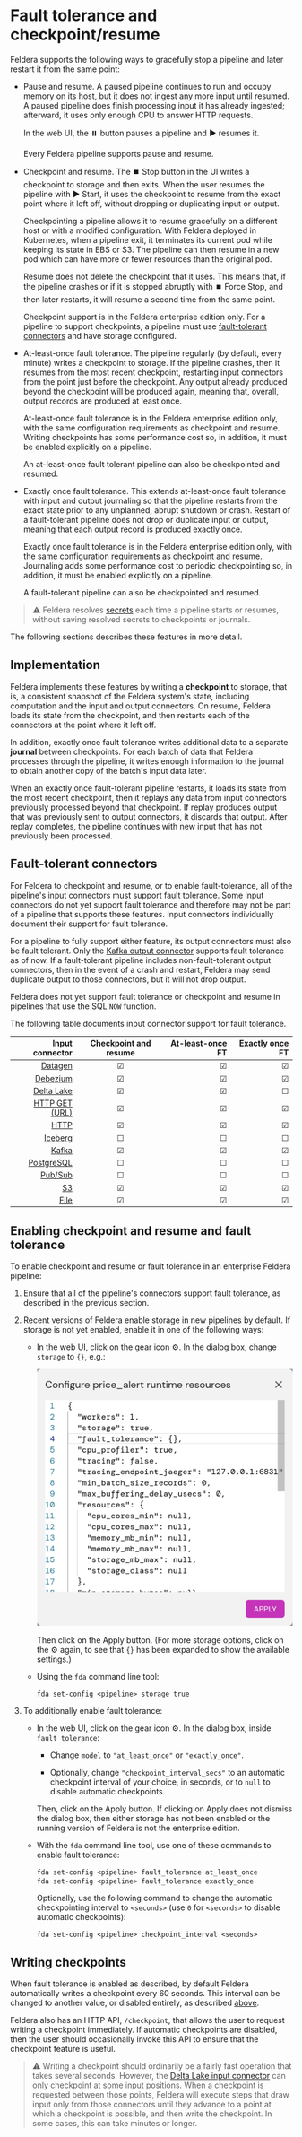 # Fault tolerance and checkpoint/resume

Feldera supports the following ways to gracefully stop a pipeline and
later restart it from the same point:

* Pause and resume.  A paused pipeline continues to run and occupy
  memory on its host, but it does not ingest any more input until
  resumed.  A paused pipeline does finish processing input it has
  already ingested; afterward, it uses only enough CPU to answer HTTP
  requests.

  In the web UI, the ⏸️ button pauses a pipeline and ▶️ resumes it.

  Every Feldera pipeline supports pause and resume.

* Checkpoint and resume.  The ⏹️ Stop button in the UI writes a
  checkpoint to storage and then exits.  When the user resumes the
  pipeline with ▶️ Start, it uses the checkpoint to resume from the
  exact point where it left off, without dropping or duplicating input
  or output.

  Checkpointing a pipeline allows it to resume gracefully on a
  different host or with a modified configuration.  With Feldera
  deployed in Kubernetes, when a pipeline exit, it terminates its
  current pod while keeping its state in EBS or S3.  The pipeline can
  then resume in a new pod which can have more or fewer resources than
  the original pod.

  Resume does not delete the checkpoint that it uses.  This means
  that, if the pipeline crashes or if it is stopped abruptly with ⏹️
  Force Stop, and then later restarts, it will resume a second time
  from the same point.

  Checkpoint support is in the Feldera enterprise edition only.  For a
  pipeline to support checkpoints, a pipeline must use [fault-tolerant
  connectors](#fault-tolerant-connectors) and have storage configured.

* At-least-once fault tolerance.  The pipeline regularly (by default,
  every minute) writes a checkpoint to storage.  If the pipeline
  crashes, then it resumes from the most recent checkpoint, restarting
  input connectors from the point just before the checkpoint.  Any
  output already produced beyond the checkpoint will be produced
  again, meaning that, overall, output records are produced at least
  once.

  At-least-once fault tolerance is in the Feldera enterprise edition
  only, with the same configuration requirements as checkpoint and
  resume.  Writing checkpoints has some performance cost so, in
  addition, it must be enabled explicitly on a pipeline.

  An at-least-once fault tolerant pipeline can also be checkpointed
  and resumed.

* Exactly once fault tolerance.  This extends at-least-once fault
  tolerance with input and output journaling so that the pipeline
  restarts from the exact state prior to any unplanned, abrupt
  shutdown or crash.  Restart of a fault-tolerant pipeline does not
  drop or duplicate input or output, meaning that each output record
  is produced exactly once.

  Exactly once fault tolerance is in the Feldera enterprise edition
  only, with the same configuration requirements as checkpoint and
  resume.  Journaling adds some performance cost to periodic
  checkpointing so, in addition, it must be enabled explicitly on a
  pipeline.

  A fault-tolerant pipeline can also be checkpointed and resumed.

> ⚠️ Feldera resolves [secrets](../connectors/secret-references.md)
> each time a pipeline starts or resumes, without saving resolved
> secrets to checkpoints or journals.

The following sections describes these features in more detail.

## Implementation

Feldera implements these features by writing a **checkpoint** to
storage, that is, a consistent snapshot of the Feldera system's state,
including computation and the input and output connectors.  On resume,
Feldera loads its state from the checkpoint, and then restarts each of
the connectors at the point where it left off.

In addition, exactly once fault tolerance writes additional data to a
separate **journal** between checkpoints.  For each batch of data that
Feldera processes through the pipeline, it writes enough information
to the journal to obtain another copy of the batch's input data later.

When an exactly once fault-tolerant pipeline restarts, it loads its
state from the most recent checkpoint, then it replays any data from
input connectors previously processed beyond that checkpoint.  If
replay produces output that was previously sent to output connectors,
it discards that output.  After replay completes, the pipeline
continues with new input that has not previously been processed.

## Fault-tolerant connectors

For Feldera to checkpoint and resume, or to enable fault-tolerance, all
of the pipeline's input connectors must support fault tolerance.  Some
input connectors do not yet support fault tolerance and therefore may
not be part of a pipeline that supports these features.  Input
connectors individually document their support for fault tolerance.

For a pipeline to fully support either feature, its output connectors
must also be fault tolerant.  Only the [Kafka output
connector](/connectors/sinks/kafka.md) supports fault tolerance as of
now.  If a fault-tolerant pipeline includes non-fault-tolerant output
connectors, then in the event of a crash and restart, Feldera may send
duplicate output to those connectors, but it will not drop output.

Feldera does not yet support fault tolerance or checkpoint and resume in
pipelines that use the SQL `NOW` function.

The following table documents input connector support for fault
tolerance.

|Input connector|Checkpoint and resume|At-least-once FT|Exactly once FT|
|--------------:|:----------------:|---------------:|--------------:|
|[Datagen]|☑|☑|☑|
|[Debezium]|☑|☑|☑|
|[Delta Lake]|☑|☑|☐|
|[HTTP GET (URL)]|☑|☑|☑|
|[HTTP]|☑|☑|☑|
|[Iceberg]|☐|☐|☐|
|[Kafka]|☑|☑|☑|
|[PostgreSQL]|☐|☐|☐|
|[Pub/Sub]|☐|☐|☐|
|[S3]|☑|☑|☑|
|[File]|☑|☑|☑|

[Datagen]: /connectors/sources/datagen.md
[Debezium]: /connectors/sources/debezium.md
[Delta Lake]: /connectors/sources/delta.md
[HTTP GET (URL)]: /connectors/sources/http-get.md
[HTTP]: /connectors/sources/http.md
[Iceberg]: /connectors/sources/iceberg.md
[Kafka]: /connectors/sources/kafka.md
[PostgreSQL]: /connectors/sources/postgresql.md
[Pub/Sub]: /connectors/sources/pubsub.md
[S3]: /connectors/sources/s3.md
[File]: /connectors/sources/file.md

## Enabling checkpoint and resume and fault tolerance

To enable checkpoint and resume or fault tolerance in an enterprise
Feldera pipeline:

1. Ensure that all of the pipeline's connectors support fault tolerance, as
   described in the previous section.

2. Recent versions of Feldera enable storage in new pipelines by
   default.  If storage is not yet enabled, enable it in one of the
   following ways:

   - In the web UI, click on the gear icon ⚙️.  In the dialog box,
     change `storage` to `{}`, e.g.:

     ![Fault tolerance configuration](fault-tolerance.png)

     Then click on the Apply button.  (For more storage options, click
     on the ⚙️ again, to see that `{}` has been expanded to show the
     available settings.)

   - Using the `fda` command line tool:

     ```
     fda set-config <pipeline> storage true
     ```

3. To additionally enable fault tolerance:

   - In the web UI, click on the gear icon ⚙️.  In the dialog box,
     inside `fault_tolerance`:

     - Change `model` to `"at_least_once"` or `"exactly_once"`.

     - Optionally, change `"checkpoint_interval_secs"` to an automatic
       checkpoint interval of your choice, in seconds, or to `null` to
       disable automatic checkpoints.

     Then, click on the Apply button.  If clicking on Apply does not
     dismiss the dialog box, then either storage has not been enabled
     or the running version of Feldera is not the enterprise edition.

   - With the `fda` command line tool, use one of these commands to
     enable fault tolerance:

     ```
     fda set-config <pipeline> fault_tolerance at_least_once
     fda set-config <pipeline> fault_tolerance exactly_once
     ```

     Optionally, use the following command to change the automatic
     checkpointing interval to `<seconds>` (use `0` for `<seconds>` to
     disable automatic checkpoints):

     ```
     fda set-config <pipeline> checkpoint_interval <seconds>
     ```

## Writing checkpoints

When fault tolerance is enabled as described, by default Feldera
automatically writes a checkpoint every 60 seconds.  This interval can
be changed to another value, or disabled entirely, as described
[above](#enabling-checkpoint-and-resume-and-fault-tolerance).

Feldera also has an HTTP API, `/checkpoint`, that allows the user to
request writing a checkpoint immediately.  If automatic checkpoints
are disabled, then the user should occasionally invoke this API to
ensure that the checkpoint feature is useful.

> ⚠️ Writing a checkpoint should ordinarily be a fairly fast operation
that takes several seconds.  However, the [Delta Lake input
connector](../connectors/sources/delta.md) can only checkpoint at some
input positions.  When a checkpoint is requested between those points,
Feldera will execute steps that draw input only from those connectors
until they advance to a point at which a checkpoint is possible, and
then write the checkpoint.  In some cases, this can take minutes or
longer.
